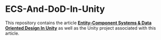 # ECS-And-DoD-In-Unity
This repository contains the article [**Entity-Component Systems & Data Oriented Design
In Unity**](https://raw.githubusercontent.com/LifeIsGoodMI/ECS-And-DoD-In-Unity/blob/master/ECS_DoD_Unity.pdf)  as well as the Unity project associated with this article.

